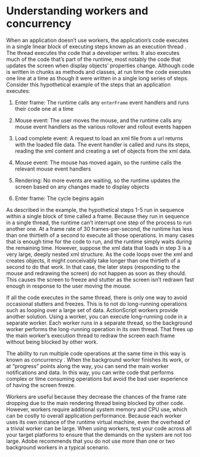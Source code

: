 # Understanding workers and concurrency

<div>

When an application doesn’t use workers, the application’s code executes in a
single linear block of executing steps known as an execution <span class="dfn">
thread </span>. The thread executes the code that a developer writes. It also
executes much of the code that’s part of the runtime, most notably the code that
updates the screen when display objects’ properties change. Although code is
written in chunks as methods and classes, at run time the code executes one line
at a time as though it were written in a single long series of steps. Consider
this hypothetical example of the steps that an application executes:

1.  Enter frame: The runtime calls any `enterFrame` event handlers and runs
    their code one at a time

2.  Mouse event: The user moves the mouse, and the runtime calls any mouse event
    handlers as the various rollover and rollout events happen

3.  Load complete event: A request to load an xml file from a url returns with
    the loaded file data. The event handler is called and runs its steps,
    reading the xml content and creating a set of objects from the xml data.

4.  Mouse event: The mouse has moved again, so the runtime calls the relevant
    mouse event handlers

5.  Rendering: No more events are waiting, so the runtime updates the screen
    based on any changes made to display objects

6.  Enter frame: The cycle begins again

As described in the example, the hypothetical steps 1-5 run in sequence within a
single block of time called a frame. Because they run in sequence in a single
thread, the runtime can’t interrupt one step of the process to run another one.
At a frame rate of 30 frames-per-second, the runtime has less than one thirtieth
of a second to execute all those operations. In many cases that is enough time
for the code to run, and the runtime simply waits during the remaining time.
However, suppose the xml data that loads in step 3 is a very large, deeply
nested xml structure. As the code loops over the xml and creates objects, it
might conceivably take longer than one thirtieth of a second to do that work. In
that case, the later steps (responding to the mouse and redrawing the screen) do
not happen as soon as they should. This causes the screen to freeze and stutter
as the screen isn’t redrawn fast enough in response to the user moving the
mouse.

If all the code executes in the same thread, there is only one way to avoid
occasional stutters and freezes. This is to not do long-running operations such
as looping over a large set of data. ActionScript workers provide another
solution. Using a worker, you can execute long-running code in a separate
worker. Each worker runs in a separate thread, so the background worker performs
the long-running operation in its own thread. That frees up the main worker’s
execution thread to redraw the screen each frame without being blocked by other
work.

The ability to run multiple code operations at the same time in this way is
known as <span class="dfn"> concurrency </span>. When the background worker
finishes its work, or at “progress” points along the way, you can send the main
worker notifications and data. In this way, you can write code that performs
complex or time consuming operations but avoid the bad user experience of having
the screen freeze.

Workers are useful because they decrease the chances of the frame rate dropping
due to the main rendering thread being blocked by other code. However, workers
require additional system memory and CPU use, which can be costly to overall
application performance. Because each worker uses its own instance of the
runtime virtual machine, even the overhead of a trivial worker can be large.
When using workers, test your code across all your target platforms to ensure
that the demands on the system are not too large. Adobe recommends that you do
not use more than one or two background workers in a typical scenario.

</div>

<div>

<div>

</div>

</div>
